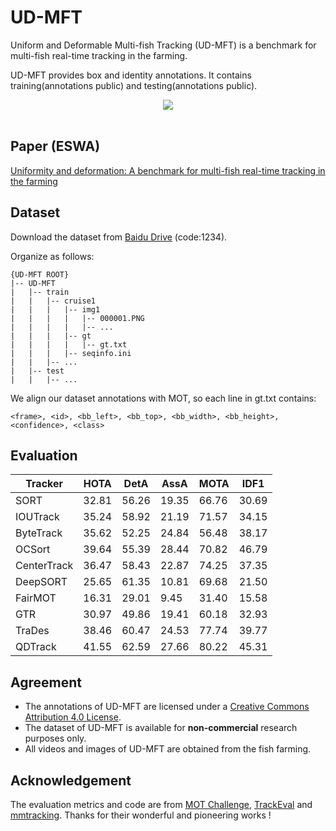 # UD-MFT

Uniform and Deformable Multi-fish Tracking (UD-MFT) is a benchmark for multi-fish real-time tracking in the farming.

UD-MFT provides box and identity annotations. It contains training(annotations public) and testing(annotations public). 

<div align="center"><img src="https://ars.els-cdn.com/content/image/1-s2.0-S095741742402520X-gr2.jpg" ></div>
</br>

## Paper (ESWA)
[Uniformity and deformation: A benchmark for multi-fish real-time tracking in the farming](https://www.sciencedirect.com/science/article/pii/S095741742402520X)

## Dataset
Download the dataset from [Baidu Drive](https://pan.baidu.com/s/1ZReJYWJNdJjGcyBiPUb16g?pwd=1234) (code:1234).

Organize as follows:
~~~
{UD-MFT ROOT}
|-- UD-MFT
|   |-- train
|   |   |-- cruise1
|   |   |   |-- img1
|   |   |   |   |-- 000001.PNG
|   |   |   |   |-- ...
|   |   |   |-- gt
|   |   |   |   |-- gt.txt            
|   |   |   |-- seqinfo.ini
|   |   |-- ...
|   |-- test
|   |   |-- ...
~~~
We align our dataset annotations with MOT, so each line in  gt.txt contains:
~~~
<frame>, <id>, <bb_left>, <bb_top>, <bb_width>, <bb_height>, <confidence>, <class>
~~~



## Evaluation

| Tracker     |   HOTA  |   DetA  |   AssA  |   MOTA  |   IDF1  |
|-------------|---------|---------|---------|---------|---------|
| SORT		    |   32.81 | 56.26	  | 19.35	  | 66.76	  | 30.69	  | 
| IOUTrack	  | 	35.24 | 58.92	  | 21.19	  | 71.57	  | 34.15	  | 
| ByteTrack	  | 	35.62 | 52.25	  | 24.84	  | 56.48	  | 38.17	  | 
| OCSort	    | 	39.64 | 55.39	  | 28.44	  | 70.82	  | 46.79	  | 
| CenterTrack	| 	36.47 | 58.43	  | 22.87	  | 74.25	  | 37.35	  | 
| DeepSORT	  | 	25.65 | 61.35	  | 10.81	  | 69.68	  | 21.50	  | 
| FairMOT	    | 	16.31 | 29.01	  | 9.45	  | 31.40	  | 15.58	  | 
| GTR         | 	30.97 | 49.86   |   19.41  |   60.18  |  32.93  |   
| TraDes	    |   38.46 |	60.47   |  24.53  |	 77.74 	| 	39.77 |
| QDTrack     |   41.55 | 62.59   |   27.66  |   80.22  |  45.31   |

## Agreement
- The annotations of UD-MFT are licensed under a [Creative Commons Attribution 4.0 License](https://creativecommons.org/licenses/by/4.0/).
- The dataset of UD-MFT is available for **non-commercial** research purposes only.
- All videos and images of UD-MFT are obtained from the fish farming. 

## Acknowledgement  
 
The evaluation metrics and code are from [MOT Challenge](https://motchallenge.net/), [TrackEval](https://github.com/JonathonLuiten/TrackEval) and [mmtracking](https://github.com/open-mmlab/mmtracking).
Thanks for their wonderful and pioneering works !
  
